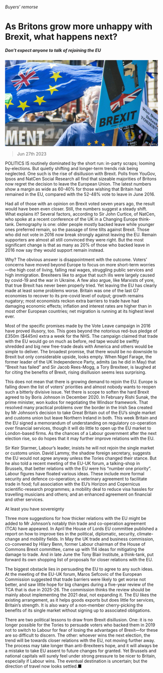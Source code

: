 ###### Buyers’ remorse

# As Britons grow more unhappy with Brexit, what happens next? 

##### Don’t expect anyone to talk of rejoining the EU 

![image](images/20230701_BRP501.jpg) 

> Jun 27th 2023 

POLITICS IS routinely dominated by the short run: in-party scraps; looming by-elections. But quietly shifting and longer-term trends risk being neglected. One such is the rise of disillusion with Brexit. Polls from YouGov, Ipsos and NatCen Social Research all find that sizeable majorities of Britons now regret the decision to leave the European Union. The latest numbers show a margin as wide as 60-40% for those wishing that Britain had remained in the EU, compared with the 52-48% vote to leave in June 2016. 

Had all of those with an opinion on Brexit voted seven years ago, the result would have been even closer. Still, the numbers suggest a steady shift. What explains it? Several factors, according to Sir John Curtice, of NatCen, who spoke at a recent conference of the UK in a Changing Europe think-tank. Demography is one: older people mostly backed leave while younger ones preferred remain, so the passage of time tilts against Brexit. Those who did not vote in 2016 now break strongly against leaving the EU. Remain supporters are almost all still convinced they were right. But the most significant change is that as many as 20% of those who backed leave in 2016 now say they would support remain instead.

Why? The obvious answer is disappointment with the outcome. Voters’ concerns have moved beyond Europe to focus on more short-term worries—the high cost of living, falling real wages, struggling public services and high immigration. Brexiteers like to argue that such ills were largely caused by covid-19 and the war in Ukraine. A few also argue, like Marxists of yore, that true Brexit has never been properly tried. Yet leaving the EU has clearly made at least some problems worse. Britain was one of the last G7 economies to recover to its pre-covid level of output; growth remains nugatory; most economists reckon extra barriers to trade have had damaging economic effects; inflation and interest rates are higher than in most other European countries; net migration is running at its highest level ever.

Most of the specific promises made by the Vote Leave campaign in 2016 have proved illusory, too. This goes beyond the notorious red-bus pledge of £350m ($445m) extra a week for the NHS. The campaign claimed that trade with the EU would go on much as before, red tape would be swiftly shredded and big new free-trade deals with America and others would be simple to deliver. The broadest promise, that there would be no downside to Brexit but only considerable upside, looks empty. When Nigel Farage, the former leader of the UK Independence Party, admits (as he did in May) that “Brexit has failed” and Sir Jacob Rees-Mogg, a Tory Brexiteer, is laughed at for citing the benefits of Brexit, rising disillusion seems less surprising.

This does not mean that there is growing demand to rejoin the EU. Europe is falling down the list of voters’ priorities and almost nobody wants to reopen such a bitterly divisive issue. Yet there is scope to soften the hard Brexit agreed to by Boris Johnson in December 2020. In February Rishi Sunak, the prime minister, won kudos for negotiating the Windsor framework. That resolved many practical problems over the border in the Irish Sea created by Mr Johnson’s decision to take Great Britain out of the EU’s single market and customs union but leave Northern Ireland in both. This week Britain and the EU signed a memorandum of understanding on regulatory co-operation over financial services, though it will do little to open up the EU market to London-based firms. As the chances of a Labour government after the next election rise, so do hopes that it may further improve relations with the EU.

Sir Keir Starmer, Labour’s leader, insists he will not rejoin the single market or customs union. David Lammy, the shadow foreign secretary, suggests the EU would not agree anyway unless the Tories changed their stance. But he also told a recent meeting of the EU-UK forum, a talking-shop in Brussels, that better relations with the EU were his “number one priority”. Labour figures have floated various ideas. These include more formal security and defence co-operation; a veterinary agreement to facilitate trade in food; full association with the EU’s Horizon and Copernicus scientific-research programmes; a mobility deal to reduce visa hassles for travelling musicians and others; and an enhanced agreement on financial and other services.

At least you have sovereignty

Three more suggestions for how thicker relations with the EU might be added to Mr Johnson’s notably thin trade and co-operation agreement (TCA) have appeared. In April the House of Lords EU committee published a report on how to improve ties in the political, diplomatic, security, climate-change and mobility fields. In May the UK trade and business commission, co-convened by Hilary Benn, former Labour chairman of the House of Commons Brexit committee, came up with 114 ideas for mitigating the damage to trade. And in late June the Tony Blair Institute, a think-tank, put forward its own shopping list of proposals for closer relations with the EU. 

The biggest obstacle lies in persuading the EU to agree to any such ideas. At the meeting of the EU-UK forum, Maros Sefcovic of the European Commission suggested that trade barriers were likely to get worse not better, and saw little hope for big changes during a five-year review of the TCA that is due in 2025-26. The commission thinks the review should be mainly about implementing the 2021 deal, not expanding it. The EU likes the existing arrangement, as it helps goods exports but does little for services, Britain’s strength. It is also wary of a non-member cherry-picking the benefits of its single market without signing up to associated obligations. 

There are two political lessons to draw from Brexit disillusion. One: it is no longer possible for the Tories to persuade voters who backed them in 2019 not to switch to Labour for fear of losing the advantages of Brexit—for these are so difficult to discern. The other: whoever wins the next election, the trend will be towards closer relations with the EU, not moving further away. The process may take longer than anti-Brexiteers hope, and it will always be a mistake to take EU assent to future changes for granted. Yet Brussels and national capitals will surely feel under strong pressure to be nicer to Britain, especially if Labour wins. The eventual destination is uncertain; but the direction of travel now looks settled.■


